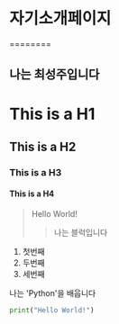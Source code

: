 # 자기소개페이지

========

나는 최성주입니다
--------

# This is a H1
## This is a H2
### This is a H3
#### This is a H4

> Hello World!
>   > 나는 블럭입니다

1. 첫번째
2. 두번째
3. 세번째

나는 'Python'을 배웁니다

```python
print("Hello World!")
```

